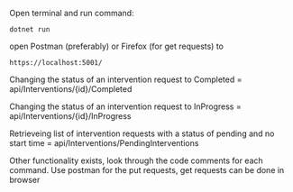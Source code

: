 Open terminal and run command:
```
dotnet run
```
 open Postman (preferably) or Firefox (for get requests) to 
 ```
 https://localhost:5001/
```
Changing the status of an intervention request to Completed = api/Interventions/{id}/Completed

Changing the status of an intervention request to InProgress = api/Interventions/{id}/InProgress

Retrieveing list of intervention requests with a status of pending and no start time = api/Interventions/PendingInterventions

Other functionality exists, look through the code comments for each command. Use postman for the put requests, get requests can be done in browser
